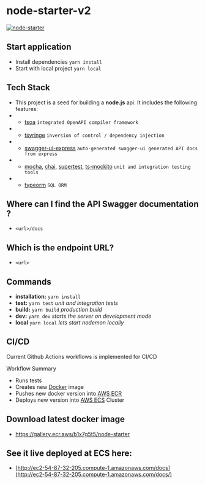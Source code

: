 # node-starter-v2

[![node-starter](https://github.com/mravinale/node-starter-v2/actions/workflows/aws-ecs.yml/badge.svg)](https://github.com/mravinale/node-starter-v2/actions/workflows/aws-ecs.yml)

## Start application
 
* Install dependencies `yarn install`
* Start with local project `yarn local`

## Tech Stack
* This project is a seed for building a **node.js** api. It includes the following features:
* * [tsoa](https://www.npmjs.com/package/tsoa) `integrated OpenAPI compiler framework`
* * [tsyringe](https://www.npmjs.com/package/tsyringe) `inversion of control / dependency injection`
* * [swagger-ui-express](https://www.npmjs.com/package/swagger-ui-express) `auto-generated swagger-ui generated API docs from express`
* * [mocha](https://www.npmjs.com/package/mocha), [chai](https://www.npmjs.com/package/chai), [supertest](https://www.npmjs.com/package/supertest), [ts-mockito](https://github.com/NagRock/ts-mockito#readme) `unit and integration testing tools`
* * [typeorm](https://www.npmjs.com/package/typeorm) `SQL ORM`

## Where can I find the API Swagger documentation ?
* `<url>/docs`

## Which is the endpoint URL?
* `<url>`

## Commands
* **installation:** `yarn install`
* **test:** `yarn test` *unit and integration tests*
* **build:** `yarn build` *production build*
* **dev:** `yarn dev` *starts the server on development mode*
* **local** `yarn local` *lets start nodemon locally*

## CI/CD
Current Github Actions workflows is implemented for CI/CD

Workflow Summary
* Runs tests
* Creates new [Docker](https://www.docker.com/) image
* Pushes new docker version into [AWS ECR](https://aws.amazon.com/ecr/)
* Deploys new version into [AWS ECS](https://aws.amazon.com/ecs/) Cluster

## Download latest docker image
* https://gallery.ecr.aws/b1x7g5t5/node-starter

## See it live deployed at ECS here:
* [http://ec2-54-87-32-205.compute-1.amazonaws.com/docs](http://ec2-54-87-32-205.compute-1.amazonaws.com/docs/)


